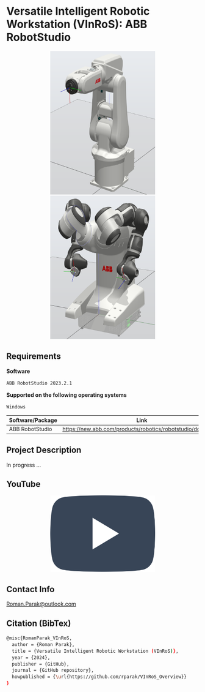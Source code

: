 # Versatile Intelligent Robotic Workstation (VInRoS): ABB RobotStudio

<p align="center">
  <img src=https://github.com/rparak/VInRoS_ABB_RS/blob/main/images/ABB_IRB_120.png width="275" height="375">
  <img src=https://github.com/rparak/VInRoS_ABB_RS/blob/main/images/ABB_IRB_14000.png width="275" height="375">
</p>

## Requirements

**Software**
```bash
ABB RobotStudio 2023.2.1
```

**Supported on the following operating systems**
```bash
Windows
```

| Software/Package      | Link                                                                                  |
| --------------------- | ------------------------------------------------------------------------------------- |
| ABB RobotStudio       | https://new.abb.com/products/robotics/robotstudio/downloads                           |


## Project Description

In progress ...

## YouTube

<p align="center">
  <a href="https://www.youtube.com/watch?v=7On3BkXgfiw">
    <img src=https://github.com/rparak/PyBullet_Template_Industrial_Robotics/blob/main/images/YouTube.png width="275" height="200">
  </a>
</p>

## Contact Info
Roman.Parak@outlook.com

## Citation (BibTex)
```bash
@misc{RomanParak_VInRoS,
  author = {Roman Parak},
  title = {Versatile Intelligent Robotic Workstation (VInRoS)},
  year = {2024},
  publisher = {GitHub},
  journal = {GitHub repository},
  howpublished = {\url{https://github.com/rparak/VInRoS_Overview}}
}
